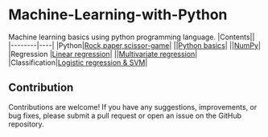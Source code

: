 # Machine-Learning-with-Python
Machine learning basics using python programming language.
|Contents||
|--------|----|
|Python|[Rock,paper,scissor-game](https://github.com/anirudhnayak27/Machine-Learning-with-Python/tree/3f3b36f0878ac71eab0114e11f66bb5deebf19d7/Python)|
||[Python basics](https://github.com/anirudhnayak27/Machine-Learning-with-Python/blob/a3d41ae3d72e2795fb66d0f9c98406cfcb82ade4/Python/Pythonbasics.ipynb)|
||[NumPy](https://github.com/anirudhnayak27/Machine-Learning-with-Python/tree/a6bee4c19dd669ad2bd0956b8962eede1b2cc625/Python/NumPy)|
|Regression |[Linear regression](https://github.com/anirudhnayak27/Machine-Learning-with-Python/tree/3f3b36f0878ac71eab0114e11f66bb5deebf19d7/Regression/Linear-regression)|
||[Multivariate regression](https://github.com/anirudhnayak27/Machine-Learning-with-Python/tree/3f3b36f0878ac71eab0114e11f66bb5deebf19d7/Regression/Multivariate-regression)|
|Classification|[Logistic regression & SVM](https://github.com/anirudhnayak27/Machine-Learning-with-Python/blob/4487ce3b60ae83907142bea9604caf00a7376d66/Classification/Binary-classification.ipynb)|

## Contribution
Contributions are welcome! If you have any suggestions, improvements, or bug fixes, please submit a pull request or open an issue on the GitHub repository.
